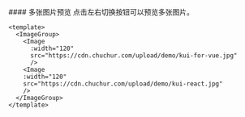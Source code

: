 
<cn>
#### 多张图片预览
点击左右切换按钮可以预览多张图片。
</cn>

```vue
<template>
  <ImageGroup>
    <Image 
      :width="120" 
      src="https://cdn.chuchur.com/upload/demo/kui-for-vue.jpg"
      />
    <Image 
    :width="120" 
    src="https://cdn.chuchur.com/upload/demo/kui-react.jpg"
    />
  </ImageGroup>
</template>
```
